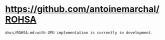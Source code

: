 # https://github.com/antoinemarchal/ROHSA

```console
docs/ROHSA.md:with GPU implementation is currently in development. 

```
